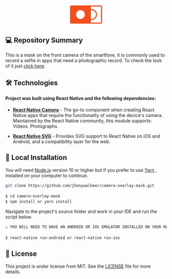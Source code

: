 <h1 align="center">
    <img width="20%"  alt="Recipe APP - Icon" src="./src/assets/readme/icon-repo.png" />
</h1>

## 💻 Repository Summary

This is a mask on the front camera of the smartfone, it is commonly used to record a selfie in apps that need a photographic record. To check the look of it just [click here](./src/assets/readme/camera-overlay-design.png).

## 🛠 Technologies

#### Project was built using **React Native** and the following dependencies:

- **[React Native Camera](https://www.npmjs.com/package/react-native-camera)** - The go-to component when creating React Native apps that require the functionality of using the device's camera. Maintained by the React Native community, this module supports: Videos. Photographs.‎

- **[React Native SVG](https://www.npmjs.com/package/react-native-svg)** - Provides SVG support to React Native on iOS and Android, and a compatibility layer for the web.

## 🔨 Local Installation

You will need [Node.js](https://nodejs.org) version 10 or higher but if you prefer to use [Yarn](https://yarnpkg.com/) , installed on your computer to continue.

```bash
git clone https://github.com/jhonywalkeer/camera-overlay-mask.git

$ cd camera-overlay-mask
$ npm install or yarn install
```

Navigate to the project's source folder and work in your IDE and run the script below

```bash
⚠ YOU WILL NEED TO HAVE AN ANDROID OR IOS EMULATOR INSTALLED ON YOUR MACHINE TO RUN THIS PROJECT

$ react-native run-android or react-native run-ios
```

## 📖 License

This project is under license from MIT. See the [LICENSE](LICENSE.md) file for more details.
